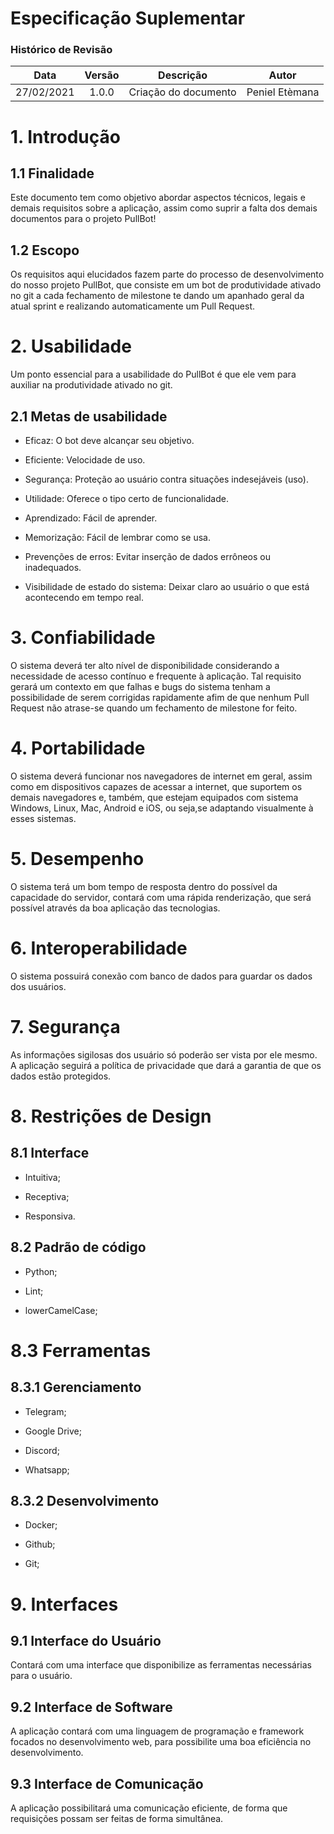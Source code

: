 # Especificação Suplementar

### Histórico de Revisão
|Data|  Versão|  Descrição|  Autor| 
:-:|:-:|:-:|:-:
27/02/2021| 1.0.0| Criação do documento| Peniel Etèmana|

# 1. Introdução
## 1.1 Finalidade

Este documento tem como objetivo abordar aspectos técnicos, legais e demais requisitos sobre a aplicação, assim como suprir a falta dos demais documentos para o projeto PullBot! 


## 1.2 Escopo

Os requisitos aqui elucidados fazem parte do processo de desenvolvimento do nosso projeto PullBot, que consiste em um bot de produtividade ativado no git a cada fechamento de milestone te dando um apanhado geral da atual sprint e realizando automaticamente um Pull Request.
# 2. Usabilidade

Um ponto essencial para a usabilidade do PullBot é que ele vem para auxiliar na produtividade ativado no git.


## 2.1 Metas de usabilidade

  *  Eficaz: O bot deve alcançar seu objetivo.

  *  Eficiente: Velocidade de uso.

  *  Segurança: Proteção ao usuário contra situações indesejáveis (uso).

  *  Utilidade: Oferece o tipo certo de funcionalidade.

  *  Aprendizado: Fácil de aprender.

  *  Memorização: Fácil de lembrar como se usa.

  *  Prevenções de erros: Evitar inserção de dados errôneos ou inadequados.

  * Visibilidade de estado do sistema: Deixar claro ao usuário o que está acontecendo em tempo real.

# 3. Confiabilidade

O sistema deverá ter alto nível de disponibilidade considerando a necessidade de acesso contínuo e frequente à aplicação. Tal requisito gerará um contexto em que falhas e bugs do sistema tenham a possibilidade de serem corrigidas rapidamente afim de que nenhum Pull Request não atrase-se quando um fechamento de milestone for feito.


# 4. Portabilidade

O sistema deverá funcionar nos navegadores de internet em geral, assim como em dispositivos capazes de acessar a internet, que suportem os demais navegadores e, também, que estejam equipados com sistema Windows, Linux, Mac, Android e iOS, ou seja,se adaptando visualmente à esses sistemas.


# 5. Desempenho

O sistema terá um bom tempo de resposta dentro do possível da capacidade do servidor, contará com uma rápida renderização, que será possível através da boa aplicação das tecnologias.


# 6. Interoperabilidade

O sistema possuirá conexão com banco de dados para guardar os dados dos usuários.


# 7. Segurança

As informações sigilosas dos usuário só poderão ser vista por ele mesmo. A aplicação seguirá a política de privacidade que dará a garantia de que os dados estão protegidos.


# 8. Restrições de Design

## 8.1 Interface

  *  Intuitiva;

  *  Receptiva;

  *  Responsiva.

## 8.2 Padrão de código

   * Python;

   * Lint;

   * lowerCamelCase;

# 8.3 Ferramentas
## 8.3.1 Gerenciamento

  *  Telegram;

  *  Google Drive;

  *  Discord;

  *  Whatsapp;

## 8.3.2 Desenvolvimento

  *  Docker;

  *  Github;

  *  Git;

# 9. Interfaces

## 9.1 Interface do Usuário

Contará com uma interface que disponibilize as ferramentas necessárias para o usuário.


## 9.2 Interface de Software

A aplicação contará com uma linguagem de programação e framework focados no desenvolvimento web, para possibilite uma boa eficiência no desenvolvimento.


## 9.3 Interface de Comunicação

A aplicação possibilitará uma comunicação eficiente, de forma que requisições possam ser feitas de forma simultânea.